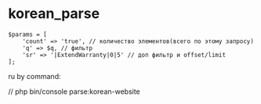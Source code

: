 # korean_parse

```
$params = [
    'count' => 'true', // количество элементов(всего по этому запросу)
    'q' => $q, // фильтр
    'sr' => '|ExtendWarranty|0|5' // доп фильтр и offset/limit
];
```

ru by command:

// php bin/console parse:korean-website

